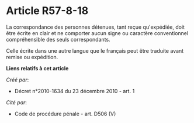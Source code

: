 # Article R57-8-18

La correspondance des personnes détenues, tant reçue qu'expédiée, doit être écrite en clair et ne comporter aucun signe ou
caractère conventionnel compréhensible des seuls correspondants. 

Celle écrite dans une autre langue que le français peut être traduite avant remise ou expédition.

**Liens relatifs à cet article**

_Créé par_:

  - Décret n°2010-1634 du 23 décembre 2010 - art. 1

_Cité par_:

  - Code de procédure pénale - art. D506 (V)
